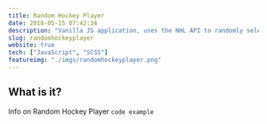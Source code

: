 ```yaml
---
title: Random Hockey Player
date: 2018-05-15 07:42:34
description: "Vanilla JS application, uses the NHL API to randomly selects players from a team"
slug: randomhockeyplayer
website: true
tech: ["JavaScript", "SCSS"]
featureimg: "./imgs/randomhockeyplayer.png"
---
```


## What is it?

Info on Random Hockey Player
`code example`